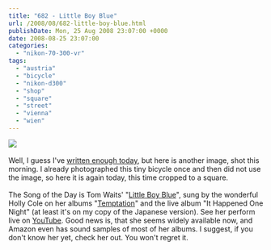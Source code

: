 ```yaml
---
title: "682 - Little Boy Blue"
url: /2008/08/682-little-boy-blue.html
publishDate: Mon, 25 Aug 2008 23:07:00 +0000
date: 2008-08-25 23:07:00
categories: 
  - "nikon-70-300-vr"
tags: 
  - "austria"
  - "bicycle"
  - "nikon-d300"
  - "shop"
  - "square"
  - "street"
  - "vienna"
  - "wien"
---
```

<a href="https://d25zfm9zpd7gm5.cloudfront.net/1200x1200/2008/20080825_082041_ps.jpg" target="_blank"><img src="https://d25zfm9zpd7gm5.cloudfront.net/0600x0600/2008/20080825_082041_ps.jpg"/></a><br/><br/>Well, I guess I've <a href="/2008/08/681-meaning-of-life.html" target="_blank">written enough today</a>, but here is another image, shot this morning. I already photographed this tiny bicycle once and then did not use the image, so here it is again today, this time cropped to a square.<br/><br/>The Song of the Day is Tom Waits' "<a href="http://www.lyricstime.com/tom-waits-little-boy-blue-lyrics.html" target="_blank">Little Boy Blue</a>", sung by the wonderful Holly Cole on her albums "<a href="http://www.amazon.com/Temptation-Holly-Cole/dp/B000005GZ4" target="_blank">Temptation</a>" and the live album "It Happened One Night" (at least it's on my copy of the Japanese version). See her perform live on <a href="http://www.youtube.com/watch?v=XDRrErJHcCY" target="_blank">YouTube</a>. Good news is, that she seems widely available now, and Amazon even has sound samples of most of her albums. I suggest, if you don't know her yet, check her out. You won't regret it.
